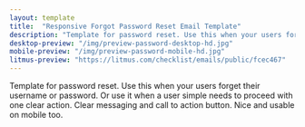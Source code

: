 ```yaml
---
layout: template
title:  "Responsive Forgot Password Reset Email Template"
description: "Template for password reset. Use this when your users forget their username or password. Or use it when a user simple needs to proceed with one clear action. Responsive, tested with mobile and desktop devices, Gmail, Outlook, Apple Mail, Yahoo and more. Ready to use with your email service provider."
desktop-preview: "/img/preview-password-desktop-hd.jpg"
mobile-preview: "/img/preview-password-mobile-hd.jpg"
litmus-preview: "https://litmus.com/checklist/emails/public/fcec467"
---
```


<p>Template for password reset. Use this when your users forget their username or password. Or use it when a user simple needs to proceed with one clear action. Clear messaging and call to action button. Nice and usable on mobile too.</p>


